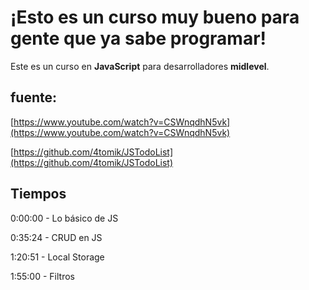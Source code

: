 # ¡Esto es un curso muy bueno para gente que ya sabe programar!

Este es un curso en **JavaScript** para desarrolladores **midlevel**.

## fuente:

[https://www.youtube.com/watch?v=CSWnqdhN5vk](https://www.youtube.com/watch?v=CSWnqdhN5vk)

[https://github.com/4tomik/JSTodoList](https://github.com/4tomik/JSTodoList)

## Tiempos

0:00:00​ - Lo básico de JS

0:35:24​ - CRUD en JS

1:20:51​ - Local Storage

1:55:00​ - Filtros

